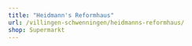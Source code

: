```yaml
---
title: "Heidmann's Reformhaus"
url: /villingen-schwenningen/heidmanns-reformhaus/
shop: Supermarkt
---
```

